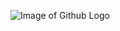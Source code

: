 ![Image of Github Logo ](https://pbs.twimg.com/profile_images/1157035760085684224/iuxTnT5g_400x400.jpg)
